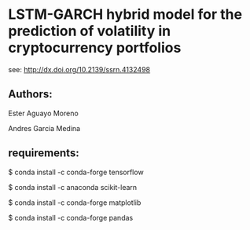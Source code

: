 # LSTM-GARCH hybrid model for the prediction of volatility in cryptocurrency portfolios

see: http://dx.doi.org/10.2139/ssrn.4132498

## Authors:

Ester Aguayo Moreno

Andres Garcia Medina


## requirements:

$ conda install -c conda-forge tensorflow

$ conda install -c anaconda scikit-learn

$ conda install -c conda-forge matplotlib

$ conda install -c conda-forge pandas
